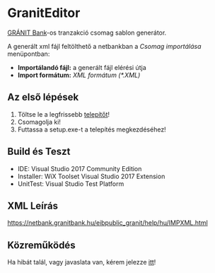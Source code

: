 # GranitEditor
[GRÁNIT Bank](https://granitbank.hu/)-os tranzakció csomag sablon generátor.

A generált xml fájl feltölthető a netbankban a *Csomag importálása* menüpontban:
* **Importálandó fájl:** a generált fájl elérési útja 
* **Import formátum:** _XML formátum (*.XML)_

## Az első lépések
1. Töltse le a legfrissebb [telepítőt](https://github.com/mattia72/GranitEditor/releases/latest)!
1. Csomagolja ki! 
1. Futtassa a setup.exe-t a telepítés megkezdéséhez!

## Build és Teszt
* IDE: Visual Studio 2017 Community Edition
* Installer: WiX Toolset Visual Studio 2017 Extension
* UnitTest: Visual Studio Test Platform 

## XML Leírás 
https://netbank.granitbank.hu/eibpublic_granit/help/hu/IMPXML.html

## Közreműködés
Ha hibát talál, vagy javaslata van, kérem jelezze [itt](https://github.com/mattia72/GranitEditor/issues/new)!
